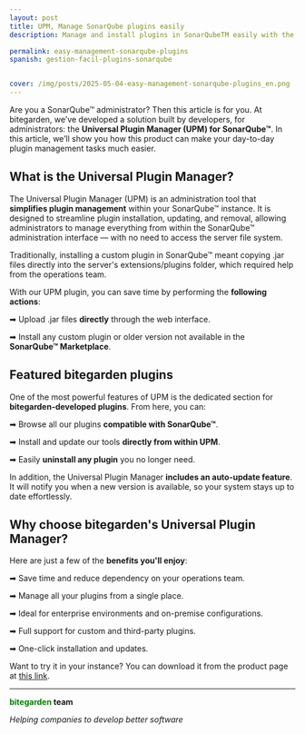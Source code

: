 ```yaml
---
layout: post
title: UPM, Manage SonarQube plugins easily
description: Manage and install plugins in SonarQubeTM easily with the Universal Plugin Manager from bitegarden.

permalink: easy-management-sonarqube-plugins
spanish: gestion-facil-plugins-sonarqube


cover: /img/posts/2025-05-04-easy-management-sonarqube-plugins_en.png
---
```


Are you a SonarQube™ administrator? Then this article is for you. At bitegarden, we’ve developed a solution built by developers, for administrators: the **Universal Plugin Manager (UPM) for SonarQube™**. In this article, we’ll show you how this product can make your day-to-day plugin management tasks much easier.

<h2>What is the Universal Plugin Manager?</h2>

The Universal Plugin Manager (UPM) is an administration tool that **simplifies plugin management** within your SonarQube™ instance. It is designed to streamline plugin installation, updating, and removal, allowing administrators to manage everything from within the SonarQube™ administration interface — with no need to access the server file system.

Traditionally, installing a custom plugin in SonarQube™ meant copying .jar files directly into the server's extensions/plugins folder, which required help from the operations team.

With our UPM plugin, you can save time by performing the **following actions**:

➡ Upload .jar files **directly** through the web interface.

➡ Install any custom plugin or older version not available in the **SonarQube™ Marketplace**.

<h2>Featured bitegarden plugins</h2>

One of the most powerful features of UPM is the dedicated section for **bitegarden-developed plugins**. From here, you can:

➡ Browse all our plugins **compatible with SonarQube™**.

➡ Install and update our tools **directly from within UPM**.

➡ Easily **uninstall any plugin** you no longer need.

In addition, the Universal Plugin Manager **includes an auto-update feature**. It will notify you when a new version is available, so your system stays up to date effortlessly.

<h2>Why choose bitegarden's Universal Plugin Manager?</h2>

Here are just a few of the **benefits you'll enjoy**:

➡ Save time and reduce dependency on your operations team.

➡ Manage all your plugins from a single place.

➡ Ideal for enterprise environments and on-premise configurations.

➡ Full support for custom and third-party plugins.

➡ One-click installation and updates.

Want to try it in your instance? You can download it from the product page at [this link](/sonarqube-upm-trial-form).

---
**<span style="color: green">bitegarden</span> team**

_Helping companies to develop better software_